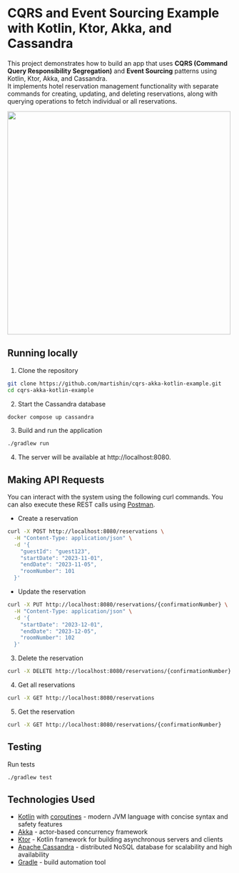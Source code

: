 # CQRS and Event Sourcing Example with Kotlin, Ktor, Akka, and Cassandra

This project demonstrates how to build an app that uses **CQRS (Command Query Responsibility Segregation)** and **Event Sourcing** patterns using Kotlin, Ktor, Akka, and Cassandra.   
It implements hotel reservation management functionality with separate commands for creating, updating, and deleting reservations, along with querying operations to fetch individual or all reservations.

<img src="https://i.imgur.com/NrjBEb1.png" width="500" />

## Running locally
1. Clone the repository
```bash
git clone https://github.com/martishin/cqrs-akka-kotlin-example.git
cd cqrs-akka-kotlin-example
```
2. Start the Cassandra database
```bash
docker compose up cassandra
```
3. Build and run the application
```bash
./gradlew run
```
4. The server will be available at http://localhost:8080.

## Making API Requests
You can interact with the system using the following curl commands. You can also execute these REST calls using [Postman](https://www.postman.com/).
* Create a reservation
```bash
curl -X POST http://localhost:8080/reservations \
  -H "Content-Type: application/json" \
  -d '{
    "guestId": "guest123",
    "startDate": "2023-11-01",
    "endDate": "2023-11-05",
    "roomNumber": 101
  }'
```

* Update the reservation
```bash
curl -X PUT http://localhost:8080/reservations/{confirmationNumber} \
  -H "Content-Type: application/json" \
  -d '{
    "startDate": "2023-12-01",
    "endDate": "2023-12-05",
    "roomNumber": 102
  }'       
```
3. Delete the reservation
```bash
curl -X DELETE http://localhost:8080/reservations/{confirmationNumber}
```
4. Get all reservations
```bash
curl -X GET http://localhost:8080/reservations
```
5. Get the reservation
```bash
curl -X GET http://localhost:8080/reservations/{confirmationNumber}
```

## Testing
Run tests
```bash 
./gradlew test
```

## Technologies Used
* [Kotlin](https://kotlinlang.org/) with [coroutines](https://kotlinlang.org/docs/coroutines-overview.html) - modern JVM language with concise syntax and safety features
* [Akka](https://akka.io/) - actor-based concurrency framework
* [Ktor](https://ktor.io/) - Kotlin framework for building asynchronous servers and clients
* [Apache Cassandra](https://cassandra.apache.org/_/index.html) - distributed NoSQL database for scalability and high availability
* [Gradle](https://gradle.org/) - build automation tool
